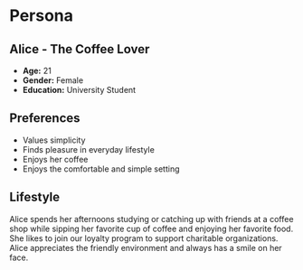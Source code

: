 # Persona

## Alice - The Coffee Lover
- **Age:** 21
- **Gender:** Female
- **Education:** University Student

## Preferences
- Values simplicity
- Finds pleasure in everyday lifestyle
- Enjoys her coffee
- Enjoys the comfortable and simple setting

## Lifestyle
Alice spends her afternoons studying or catching up with friends at a coffee shop while sipping her favorite cup of coffee and enjoying her favorite food. She likes to join our loyalty program to support charitable organizations. Alice appreciates the friendly environment and always has a smile on her face.   

